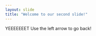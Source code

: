 ```yaml
---
layout: slide
title: "Welcome to our second slide!"
---
```

YEEEEEEET
Use the left arrow to go back!
